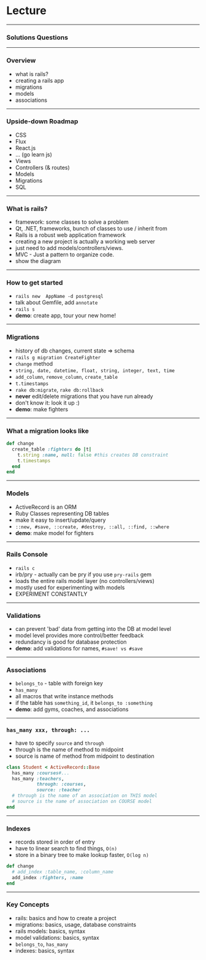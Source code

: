 # Lecture

---

### Solutions Questions

---

### Overview
+ what is rails?
+ creating a rails app
+ migrations
+ models
+ associations

---

### Upside-down Roadmap

+ CSS
+ Flux
+ React.js
+ ... (go learn js)
+ Views
+ Controllers (& routes)
+ Models
+ Migrations
+ SQL

---

### What is rails?
+ framework: some classes to solve a problem
+ Qt, .NET, frameworks, bunch of classes to use / inherit from
+ Rails is a robust web application framework
+ creating a new project is actually a working web server
+ just need to add models/controllers/views.
+ MVC - Just a pattern to organize code.
+ show the diagram

---

### How to get started
+ `rails new  AppName -d postgresql`
+ talk about Gemfile, add `annotate`
+ `rails s`
+ **demo**: create app, tour your new home!

---

### Migrations
+ history of db changes, current state => schema
+ `rails g migration CreateFighter`
+ `change` method
+ `string, date, datetime, float, string, integer, text, time`
+ `add_column`, `remove_column`, `create_table`
+ `t.timestamps`
+ `rake db:migrate`, `rake db:rollback`
+ **never** edit/delete migrations that you have run already
+ don't know it: look it up :)
+ **demo**: make fighters

---

### What a migration looks like
```ruby
def change
  create_table :fighters do |t|
    t.string :name, null: false #this creates DB constraint
    t.timestamps
  end
end
```

---

### Models
+ ActiveRecord is an ORM
+ Ruby Classes representing DB tables
+ make it easy to insert/update/query
+ `::new, #save, ::create, #destroy, ::all, ::find, ::where`
+ **demo**: make model for fighters

---

### Rails Console
+ `rails c`
+ irb/pry - actually can be pry if you use `pry-rails` gem
+ loads the entire rails model layer (no controllers/views)
+ mostly used for experimenting with models
+ EXPERIMENT CONSTANTLY

---

### Validations
+ can prevent 'bad' data from getting into the DB at model level
+ model level provides more control/better feedback
+ redundancy is good for database protection
+ **demo**: add validations for names, `#save! vs #save`

---

### Associations
+ `belongs_to` - table with foreign key
+ `has_many`
+ all macros that write instance methods
+ if the table has `something_id`, it `belongs_to :something`
+ **demo**: add gyms, coaches, and associations

---

### `has_many xxx, through: ...`
+ have to specify `source` and `through`
+ through is the name of method to midpoint
+ source is name of method from midpoint to destination

```ruby
class Student < ActiveRecord::Base
  has_many :courses#...
  has_many :teachers,
           through: :courses,
           source: :teacher
  # through is the name of an association on THIS model
  # source is the name of association on COURSE model
end
```

---

### Indexes
+ records stored in order of entry
+ have to linear search to find things, `O(n)`
+ store in a binary tree to make lookup faster, `O(log n)`

```ruby
def change
  # add_index :table_name, :column_name
  add_index :fighters, :name
end

```

---

### Key Concepts
+ rails: basics and how to create a project
+ migrations: basics, usage, database constraints
+ rails models: basics, syntax
+ model validations: basics, syntax
+ `belongs_to`, `has_many`
+ indexes: basics, syntax
